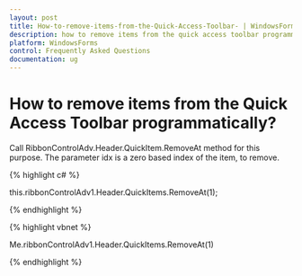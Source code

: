 ```yaml
---
layout: post
title: How-to-remove-items-from-the-Quick-Access-Toolbar- | WindowsForms | Syncfusion
description: how to remove items from the quick access toolbar programmatically?
platform: WindowsForms
control: Frequently Asked Questions
documentation: ug
---
```


# How to remove items from the Quick Access Toolbar programmatically?

Call RibbonControlAdv.Header.QuickItem.RemoveAt method for this purpose. The parameter idx is a zero based index of the item, to remove.

{% highlight c# %}

this.ribbonControlAdv1.Header.QuickItems.RemoveAt(1);

{% endhighlight  %}

{% highlight vbnet %}

Me.ribbonControlAdv1.Header.QuickItems.RemoveAt(1)

{% endhighlight  %}
